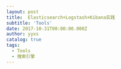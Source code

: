 ```yaml
---
layout: post
title:  Elasticsearch+Logstash+Kibana实践
subtitle: 'Tools'
date: 2017-10-31T00:00:00.000Z
author: yyxs
catalog: true
tags:
  - Tools
  - 搜索引擎
---
```

